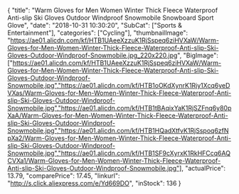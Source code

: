 {
	"title": "Warm Gloves for Men Women Winter Thick Fleece Waterproof Anti-slip Ski Gloves Outdoor Windproof Snowmobile Snowboard Sport Glove",
	"date": "2018-10-31 10:30:20",
	"SubCat": ["Sports & Entertainment"],
	"categories": ["Cycling"],
	"thumbnailImage": "https://ae01.alicdn.com/kf/HTB1UAeeXzzuK1RjSspeq6ziHVXaW/Warm-Gloves-for-Men-Women-Winter-Thick-Fleece-Waterproof-Anti-slip-Ski-Gloves-Outdoor-Windproof-Snowmobile.jpg_220x220.jpg",
	"BigImage": ["https://ae01.alicdn.com/kf/HTB1UAeeXzzuK1RjSspeq6ziHVXaW/Warm-Gloves-for-Men-Women-Winter-Thick-Fleece-Waterproof-Anti-slip-Ski-Gloves-Outdoor-Windproof-Snowmobile.jpg","https://ae01.alicdn.com/kf/HTB1oOKdXynrK1Rjy1Xcq6yeDVXas/Warm-Gloves-for-Men-Women-Winter-Thick-Fleece-Waterproof-Anti-slip-Ski-Gloves-Outdoor-Windproof-Snowmobile.jpg","https://ae01.alicdn.com/kf/HTB1tBAqixYaK1RjSZFnq6y80pXaA/Warm-Gloves-for-Men-Women-Winter-Thick-Fleece-Waterproof-Anti-slip-Ski-Gloves-Outdoor-Windproof-Snowmobile.jpg","https://ae01.alicdn.com/kf/HTB1HQadXtfvK1RjSspoq6zfNpXa2/Warm-Gloves-for-Men-Women-Winter-Thick-Fleece-Waterproof-Anti-slip-Ski-Gloves-Outdoor-Windproof-Snowmobile.jpg","https://ae01.alicdn.com/kf/HTB1SF9cXyrxK1RkHFCcq6AQCVXa1/Warm-Gloves-for-Men-Women-Winter-Thick-Fleece-Waterproof-Anti-slip-Ski-Gloves-Outdoor-Windproof-Snowmobile.jpg"],
	"actualPrice": 13.79,
	"comparePrice": 17.45,
	"linkurl": "http://s.click.aliexpress.com/e/Yd669DO",
	"inStock": 136
}
